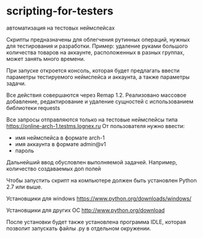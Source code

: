 # scripting-for-testers

автоматизация на тестовых неймспейсах


Скрипты предназначены для облегчения рутинных операций, нужных для тестирования и разработки.
Пример: удаление руками большого количества товаров на аккаунте, расположенных в разных группах, может занять много времени.

При запуске откроется консоль, которая будет предлагать ввести параметры тестируемого неймспейса и аккаунта, а также параметры задачи.

Все действия совершаются через Remap 1.2. Реализовано массовое добавление, редактирование и удаление сущностей с использованием библиотеки requests

Все запросы отправляются только на тестовые неймспейсы типа https://online-arch-1.testms.lognex.ru
От пользователя нужно ввести:
* имя неймспейса в формате arch-1
* имя аккаунта в формате admin@v1
* пароль

Дальнейший ввод обусловлен выполняемой задачей. Например, количество создаваемых доп полей


Чтобы запустить скрипт на компьютере должен быть установлен Python 2.7 или выше.

Установщики для windows https://www.python.org/downloads/windows/

Установщики для других ОС http://www.python.org/download

После установки будет также установлена программа IDLE, которая позволит запускать файлы .py
в отдельном окружении.
